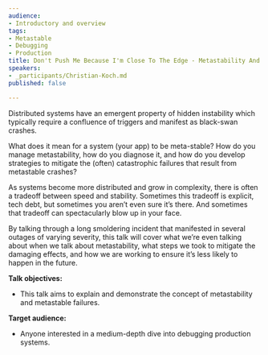 ```yaml
---
audience:
- Introductory and overview
tags:
- Metastable
- Debugging
- Production
title: Don't Push Me Because I'm Close To The Edge - Metastability And You
speakers:
- _participants/Christian-Koch.md
published: false

---
```

Distributed systems have an emergent property of hidden instability which typically require a confluence of triggers and manifest as black-swan crashes.

What does it mean for a system (your app) to be meta-stable? How do you manage metastability, how do you diagnose it, and how do you develop strategies to mitigate the (often) catastrophic failures that result from metastable crashes?

As systems become more distributed and grow in complexity, there is often a tradeoff between speed and stability. Sometimes this tradeoff is explicit, tech debt, but sometimes you aren’t even sure it’s there. And sometimes that tradeoff can spectacularly blow up in your face.

By talking through a long smoldering incident that manifested in several outages of varying severity, this talk will cover what we’re even talking about when we talk about metastability, what steps we took to mitigate the damaging effects, and how we are working to ensure it’s less likely to happen in the future.

**Talk objectives:**

* This talk aims to explain and demonstrate the concept of metastability and metastable failures.

**Target audience:**

* Anyone interested in a medium-depth dive into debugging production systems.